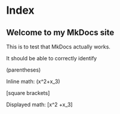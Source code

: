 # Index

## Welcome to my MkDocs site

This is to test that MkDocs actually works.

It should be able to correctly identify

(parentheses)

Inline math: \(x^2+x_3\)

[square brackets]

Displayed math: \[x^2 +x_3\]